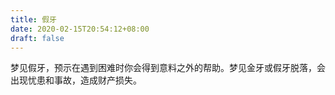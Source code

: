 ```yaml
---
title: 假牙
date: 2020-02-15T20:54:12+08:00
draft: false
---
```


梦见假牙，预示在遇到困难时你会得到意料之外的帮助。梦见金牙或假牙脱落，会出现忧患和事故，造成财产损失。